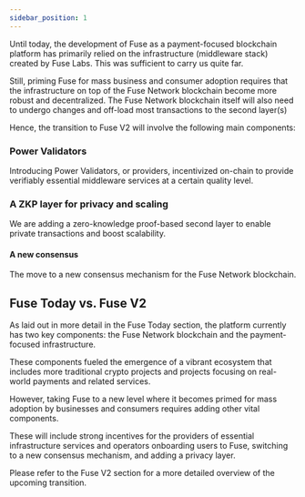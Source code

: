```yaml
---
sidebar_position: 1
---
```


Until today, the development of Fuse as a payment-focused blockchain platform has primarily relied on the infrastructure (middleware stack) created by Fuse Labs. This was sufficient to carry us quite far.

Still, priming Fuse for mass business and consumer adoption requires that the infrastructure on top of the Fuse Network blockchain become more robust and decentralized. The Fuse Network blockchain itself will also need to undergo changes and off-load most transactions to the second layer(s)

Hence, the transition to Fuse V2 will involve the following main components:

### Power Validators

Introducing Power Validators, or providers, incentivized on-chain to provide verifiably essential middleware services at a certain quality level.

### A ZKP layer for privacy and scaling

We are adding a zero-knowledge proof-based second layer to enable private transactions and boost scalability.

#### A new consensus

The move to a new consensus mechanism for the Fuse Network blockchain.

## Fuse Today vs. Fuse V2

As laid out in more detail in the Fuse Today section, the platform currently has two key components: the Fuse Network blockchain and the payment-focused infrastructure.

These components fueled the emergence of a vibrant ecosystem that includes more traditional crypto projects and projects focusing on real-world payments and related services.

However, taking Fuse to a new level where it becomes primed for mass adoption by businesses and consumers requires adding other vital components.

These will include strong incentives for the providers of essential infrastructure services and operators onboarding users to Fuse, switching to a new consensus mechanism, and adding a privacy layer.

Please refer to the Fuse V2 section for a more detailed overview of the upcoming transition.
